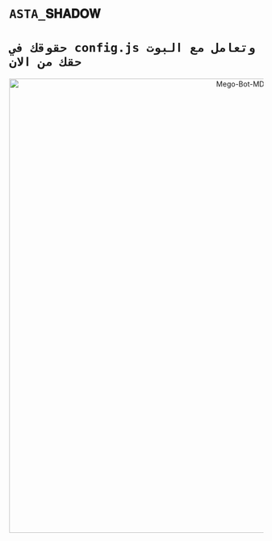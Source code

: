 # `ASTA_𝐒𝐇𝐀𝐃𝐎𝐖` 

# `حقوقك في config.js وتعامل مع البوت حقك من الان` 
<p align="center">
<img src="https://telegra.ph/file/274d9b0ac4baf92a95c15.png" alt="Mego-Bot-MD" width="900"/>
</p>
